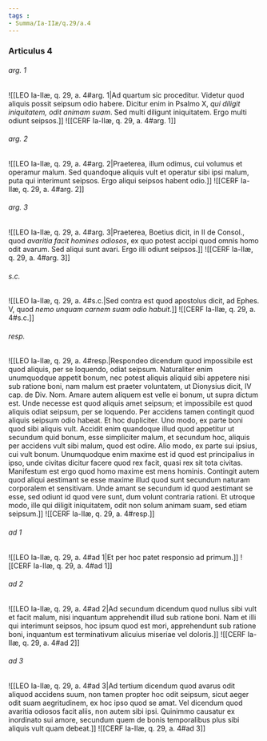 ```yaml
---
tags : 
- Summa/Ia-IIæ/q.29/a.4
---
```


### Articulus 4

###### arg. 1
![[LEO Ia-IIæ, q. 29, a. 4#arg. 1|Ad quartum sic proceditur. Videtur quod aliquis possit seipsum odio habere. Dicitur enim in Psalmo X, *qui diligit iniquitatem, odit animam suam*. Sed multi diligunt iniquitatem. Ergo multi odiunt seipsos.]]
![[CERF Ia-IIæ, q. 29, a. 4#arg. 1]]

###### arg. 2
![[LEO Ia-IIæ, q. 29, a. 4#arg. 2|Praeterea, illum odimus, cui volumus et operamur malum. Sed quandoque aliquis vult et operatur sibi ipsi malum, puta qui interimunt seipsos. Ergo aliqui seipsos habent odio.]]
![[CERF Ia-IIæ, q. 29, a. 4#arg. 2]]

###### arg. 3
![[LEO Ia-IIæ, q. 29, a. 4#arg. 3|Praeterea, Boetius dicit, in II de Consol., quod *avaritia facit homines odiosos*, ex quo potest accipi quod omnis homo odit avarum. Sed aliqui sunt avari. Ergo illi odiunt seipsos.]]
![[CERF Ia-IIæ, q. 29, a. 4#arg. 3]]

###### s.c.
![[LEO Ia-IIæ, q. 29, a. 4#s.c.|Sed contra est quod apostolus dicit, ad Ephes. V, quod *nemo unquam carnem suam odio habuit*.]]
![[CERF Ia-IIæ, q. 29, a. 4#s.c.]]

###### resp.
![[LEO Ia-IIæ, q. 29, a. 4#resp.|Respondeo dicendum quod impossibile est quod aliquis, per se loquendo, odiat seipsum. Naturaliter enim unumquodque appetit bonum, nec potest aliquis aliquid sibi appetere nisi sub ratione boni, nam malum est praeter voluntatem, ut Dionysius dicit, IV cap. de Div. Nom. Amare autem aliquem est velle ei bonum, ut supra dictum est. Unde necesse est quod aliquis amet seipsum; et impossibile est quod aliquis odiat seipsum, per se loquendo. Per accidens tamen contingit quod aliquis seipsum odio habeat. Et hoc dupliciter. Uno modo, ex parte boni quod sibi aliquis vult. Accidit enim quandoque illud quod appetitur ut secundum quid bonum, esse simpliciter malum, et secundum hoc, aliquis per accidens vult sibi malum, quod est odire. Alio modo, ex parte sui ipsius, cui vult bonum. Unumquodque enim maxime est id quod est principalius in ipso, unde civitas dicitur facere quod rex facit, quasi rex sit tota civitas. Manifestum est ergo quod homo maxime est mens hominis. Contingit autem quod aliqui aestimant se esse maxime illud quod sunt secundum naturam corporalem et sensitivam. Unde amant se secundum id quod aestimant se esse, sed odiunt id quod vere sunt, dum volunt contraria rationi. Et utroque modo, ille qui diligit iniquitatem, odit non solum animam suam, sed etiam seipsum.]]
![[CERF Ia-IIæ, q. 29, a. 4#resp.]]

###### ad 1
![[LEO Ia-IIæ, q. 29, a. 4#ad 1|Et per hoc patet responsio ad primum.]]
![[CERF Ia-IIæ, q. 29, a. 4#ad 1]]

###### ad 2
![[LEO Ia-IIæ, q. 29, a. 4#ad 2|Ad secundum dicendum quod nullus sibi vult et facit malum, nisi inquantum apprehendit illud sub ratione boni. Nam et illi qui interimunt seipsos, hoc ipsum quod est mori, apprehendunt sub ratione boni, inquantum est terminativum alicuius miseriae vel doloris.]]
![[CERF Ia-IIæ, q. 29, a. 4#ad 2]]

###### ad 3
![[LEO Ia-IIæ, q. 29, a. 4#ad 3|Ad tertium dicendum quod avarus odit aliquod accidens suum, non tamen propter hoc odit seipsum, sicut aeger odit suam aegritudinem, ex hoc ipso quod se amat. Vel dicendum quod avaritia odiosos facit aliis, non autem sibi ipsi. Quinimmo causatur ex inordinato sui amore, secundum quem de bonis temporalibus plus sibi aliquis vult quam debeat.]]
![[CERF Ia-IIæ, q. 29, a. 4#ad 3]]

